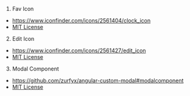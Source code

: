 
1. Fav Icon
  - https://www.iconfinder.com/icons/2561404/clock_icon
  - [MIT License]

2. Edit Icon
  - https://www.iconfinder.com/icons/2561427/edit_icon
  - [MIT License]

3. Modal Component
  - https://github.com/zurfyx/angular-custom-modal#modalcomponent
  - [MIT License]

[MIT License]: https://mit-license.org/
